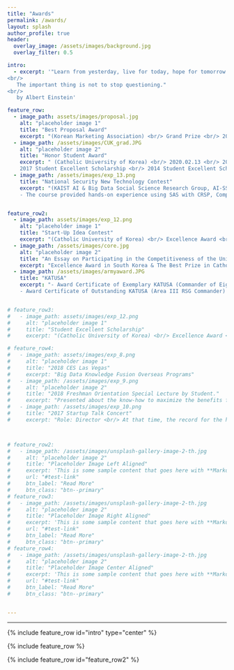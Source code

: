 ```yaml
---  
title: "Awards"
permalink: /awards/
layout: splash
author_profile: true
header:
  overlay_image: /assets/images/background.jpg
  overlay_filter: 0.5

intro:
  - excerpt: '"Learn from yesterday, live for today, hope for tomorrow.
<br/>
   The important thing is not to stop questioning."  
<br/>
   by Albert Einstein'

feature_row:
  - image_path: assets/images/proposal.jpg
    alt: "placeholder image 1"
    title: "Best Proposal Award"
    excerpt: "(Korean Marketing Association) <br/> Grand Prize <br/> 2024.02.20" 
  - image_path: /assets/images/CUK_grad.JPG
    alt: "placeholder image 2"
    title: "Honor Student Award"
    excerpt: " (Catholic University of Korea) <br/> 2020.02.13 <br/> 2019 Student Excellent Scholarship <br/> 
    2017 Student Excellent Scholarship <br/> 2014 Student Excellent Scholarship"
  - image_path: /assets/images/exp_13.png
    title: "National Security New Technology Contest"
    excerpt: "(KAIST AI & Big Data Social Science Research Group, AI-SSRG) <br/> 23.02.06~23.02.13 <br/>
    - The course provided hands-on experience using SAS with CRSP, Computstat, and the UNIX-based operating system at WRDS."


feature_row2:
  - image_path: assets/images/exp_12.png
    alt: "placeholder image 1"
    title: "Start-Up Idea Contest"
    excerpt: "(Catholic University of Korea) <br/> Excellence Award <br/> 2018.06.14"
  - image_path: /assets/images/core.jpg
    alt: "placeholder image 2"
    title: "An Essay on Participating in the Competitiveness of the University’s Humanities"
    excerpt: "Excellence Award in South Korea & The Best Prize in Catholic University of Korea <br/> 2018.02.26"
  - image_path: /assets/images/armyaward.JPG
    title: "KATUSA"
    excerpt: "- Award Certificate of Exemplary KATUSA (Commander of Eighth United States Army Republic of Korea Army Support group) <br/> 2016.10.11<br/> 
    - Award Certificate of Outstanding KATUSA (Area III RSG Commander) <br/> 2015.06.29"


# feature_row3:
#   - image_path: assets/images/exp_12.png
#     alt: "placeholder image 1"
#     title: "Student Excellent Scholarship"
#     excerpt: "(Catholic University of Korea) <br/> Excellence Award <br/> 2018.06.14"

# feature_row4:
#   - image_path: assets/images/exp_8.png
#     alt: "placeholder image 1"
#     title: "2018 CES Las Vegas"
#     excerpt: "Big Data Knowledge Fusion Overseas Programs" 
#   - image_path: /assets/images/exp_9.png
#     alt: "placeholder image 2"
#     title: "2018 Freshman Orientation Special Lecture by Student."
#     excerpt: "Presented about the know-how to maximize the benefits from the university."
#   - image_path: /assets/images/exp_10.png
#     title: "2017 Startup Talk Concert"
#     excerpt: "Role: Director <br/> At that time, the record for the highest number of participating students in a student-led event."



# feature_row2:
#   - image_path: /assets/images/unsplash-gallery-image-2-th.jpg
#     alt: "placeholder image 2"
#     title: "Placeholder Image Left Aligned"
#     excerpt: 'This is some sample content that goes here with **Markdown** formatting. Left aligned with `type="left"`'
#     url: "#test-link"
#     btn_label: "Read More"
#     btn_class: "btn--primary"
# feature_row3:
#   - image_path: /assets/images/unsplash-gallery-image-2-th.jpg
#     alt: "placeholder image 2"
#     title: "Placeholder Image Right Aligned"
#     excerpt: 'This is some sample content that goes here with **Markdown** formatting. Right aligned with `type="right"`'
#     url: "#test-link"
#     btn_label: "Read More"
#     btn_class: "btn--primary"
# feature_row4:
#   - image_path: /assets/images/unsplash-gallery-image-2-th.jpg
#     alt: "placeholder image 2"
#     title: "Placeholder Image Center Aligned"
#     excerpt: 'This is some sample content that goes here with **Markdown** formatting. Centered with `type="center"`'
#     url: "#test-link"
#     btn_label: "Read More"
#     btn_class: "btn--primary"


---
```




---

{% include feature_row id="intro" type="center" %}

{% include feature_row %}

{% include feature_row id="feature_row2" %}






<!--  {% include feature_row id="feature_row2" type="left" %}

 {% include feature_row id="feature_row3" type="right" %}

 {% include feature_row id="feature_row4" type="center" %} -->




